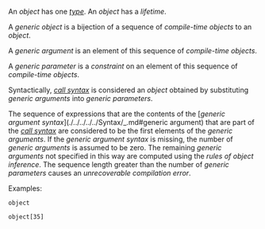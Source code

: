 An *object* has one [*type*](./../Constraint/Type/_.md). An *object* has a *lifetime*.

A *generic object* is a bijection of a sequence of *compile-time* *objects* to an *object*.

A *generic argument* is an element of this sequence of *compile-time* *objects*.

A *generic parameter* is a *constraint* on an element of this sequence of *compile-time* *objects*.

Syntactically, [*call syntax*](./../../../../Syntax/_.md#call) is considered an *object* obtained by substituting *generic arguments* into *generic parameters*. 

The sequence of expressions that are the contents of the [*generic argument syntax*](./../../../../Syntax/_.md#generic argument) that are part of the [*call syntax*](./../../../../Syntax/_.md#call) are considered to be the first elements of the *generic arguments*. If the *generic argument syntax* is missing, the number of *generic arguments* is assumed to be zero. The remaining *generic arguments* not specified in this way are computed using the *rules of object inference*. The sequence length greater than the number of *generic parameters* causes an *unrecoverable compilation error*.

Examples:
```aber
object
```
```aber
object[35]
```
